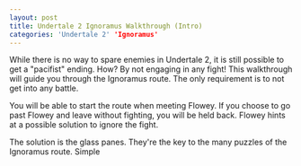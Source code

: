 ```yaml
---
layout: post
title: Undertale 2 Ignoramus Walkthrough (Intro)
categories: 'Undertale 2' 'Ignoramus'
---
```

While there is no way to spare enemies in Undertale 2, it is still possible to get a "pacifist" ending. How? By not engaging in any fight! This walkthrough will guide you through the Ignoramus route. The only requirement is to not get into any battle.

You will be able to start the route when meeting Flowey. If you choose to go past Flowey and leave without fighting, you will be held back. Flowey hints at a possible solution to ignore the fight.

The solution is the glass panes. They're the key to the many puzzles of the Ignoramus route. Simple
<!--stackedit_data:
eyJoaXN0b3J5IjpbMTM4MDI1NTI0MSw3NDc0OTUxNDFdfQ==
-->